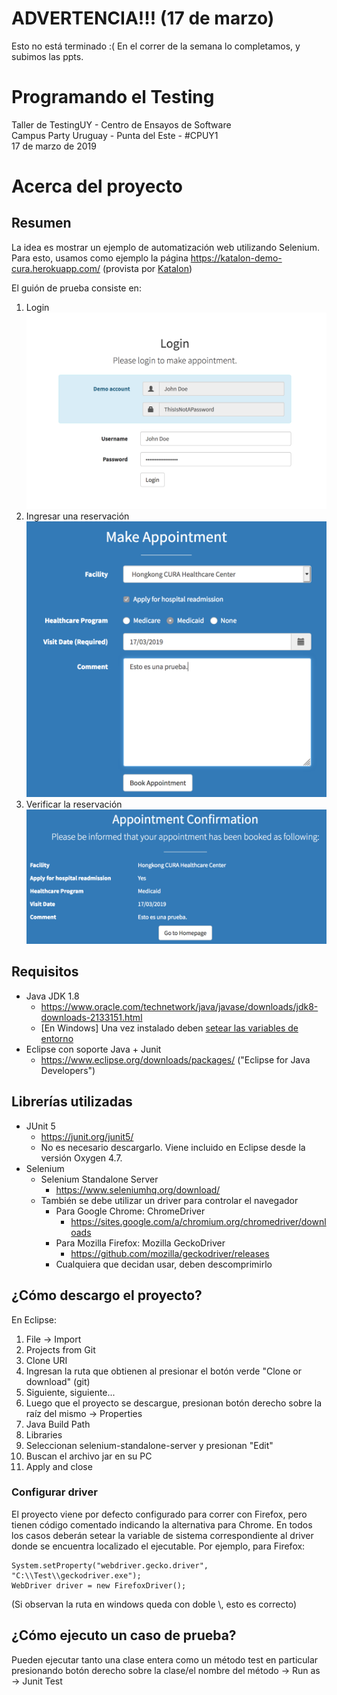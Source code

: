 # ADVERTENCIA!!! (17 de marzo)
Esto no está terminado :( 
En el correr de la semana lo completamos, y subimos las ppts.

# Programando el Testing
Taller de TestingUY - Centro de Ensayos de Software \
Campus Party Uruguay - Punta del Este - #CPUY1 \
17 de marzo de 2019

# Acerca del proyecto
## Resumen
La idea es mostrar un ejemplo de automatización web utilizando Selenium. Para esto, usamos como ejemplo la página https://katalon-demo-cura.herokuapp.com/ (provista por [Katalon](https://www.katalon.com/))

El guión de prueba consiste en:
1. Login
![Alt text](resources/images/Login.png?raw=true "Title")
2. Ingresar una reservación
![Alt text](resources/images/MakeAppointment.png?raw=true "Title")
3. Verificar la reservación
![Alt text](resources/images/AppointmentConfirmation.png?raw=true "Title")

## Requisitos
- Java JDK 1.8
  - https://www.oracle.com/technetwork/java/javase/downloads/jdk8-downloads-2133151.html
  - [En Windows] Una vez instalado deben [setear las variables de entorno](https://www.aprenderaprogramar.com/index.php?option=com_content&view=article&id=389:configurar-java-en-windows-variables-de-entorno-javahome-y-path-cu00610b&catid=68&Itemid=188) 
- Eclipse con soporte Java + Junit
  - https://www.eclipse.org/downloads/packages/ ("Eclipse for Java Developers")

## Librerías utilizadas
- JUnit 5
  - https://junit.org/junit5/ 
  - No es necesario descargarlo. Viene incluido en Eclipse desde la versión Oxygen 4.7.
- Selenium 
  - Selenium Standalone Server
    - https://www.seleniumhq.org/download/
  - También se debe utilizar un driver para controlar el navegador
    - Para Google Chrome: ChromeDriver
      - https://sites.google.com/a/chromium.org/chromedriver/downloads
    - Para Mozilla Firefox: Mozilla GeckoDriver
      - https://github.com/mozilla/geckodriver/releases
    - Cualquiera que decidan usar, deben descomprimirlo

## ¿Cómo descargo el proyecto?
En Eclipse:
1. File -> Import
2. Projects from Git
3. Clone URI
4. Ingresan la ruta que obtienen al presionar el botón verde "Clone or download" (git)
5. Siguiente, siguiente...
6. Luego que el proyecto se descargue, presionan botón derecho sobre la raíz del mismo -> Properties
7. Java Build Path
8. Libraries
9. Seleccionan selenium-standalone-server y presionan "Edit"
10. Buscan el archivo jar en su PC
11. Apply and close

### Configurar driver
El proyecto viene por defecto configurado para correr con Firefox, pero tienen código comentado indicando la alternativa para Chrome.
En todos los casos deberán setear la variable de sistema correspondiente al driver donde se encuentra localizado el ejecutable.
Por ejemplo, para Firefox:
```
System.setProperty("webdriver.gecko.driver", "C:\\Test\\geckodriver.exe");
WebDriver driver = new FirefoxDriver();
```
(Si observan la ruta en windows queda con doble \\, esto es correcto)

## ¿Cómo ejecuto un caso de prueba?
Pueden ejecutar tanto una clase entera como un método test en particular presionando botón derecho sobre la clase/el nombre del método -> Run as -> Junit Test
